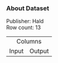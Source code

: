 <h3>About Dataset</h3>
<p>Publisher: Hald<br/>
Row count: 13</p>
<table>
  <tr align="center">
    <td colspan="2">Columns</td>
  </tr>
  <tr>
    <td>Input</td>
    <td>Output</td>
  </tr>
</table>
